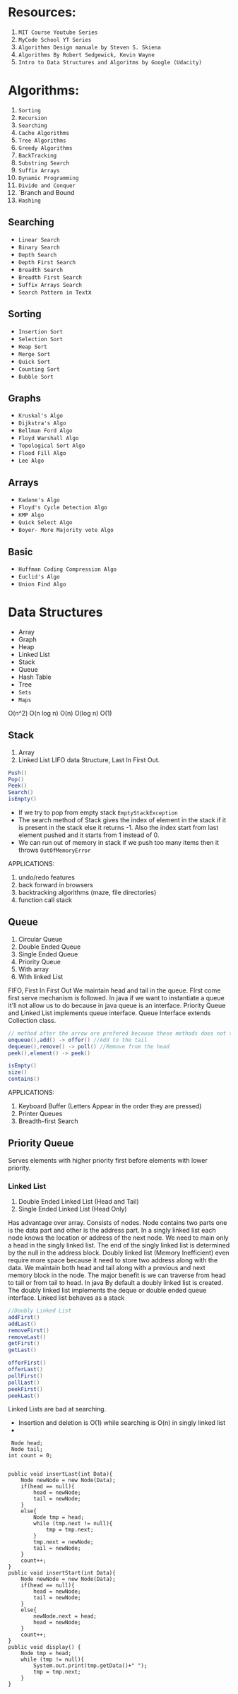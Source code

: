 # Resources:

1. `MIT Course Youtube Series`
2. `MyCode School YT Series`
3. `Algorithms Design manuale by Steven S. Skiena`
4. `Algorithms By Robert Sedgewick, Kevin Wayne`
5. `Intro to Data Structures and Algoritms by Google (Udacity)`


# Algorithms:
1. `Sorting`
2. `Recursion`
3. `Searching`
4. `Cache Algorithms`
5. `Tree Algorithms`
6. `Greedy Algorithms`
7. `BackTracking`
8. `Substring Search`
9. `Suffix Arrays`
10. `Dynamic Programming`
11. `Divide and Conquer`
12. `Branch and Bound
13. `Hashing`



## Searching
* `Linear Search`
* `Binary Search`
* `Depth Search`
* `Depth First Search`
* `Breadth Search`
* `Breadth First Search`
* `Suffix Arrays Search`
* `Search Pattern in Text`x

## Sorting
* `Insertion Sort`
* `Selection Sort`
* `Heap Sort`
* `Merge Sort`
* `Quick Sort`
* `Counting Sort`
* `Bubble Sort`

## Graphs
* `Kruskal's Algo`
* `Dijkstra's Algo`
* `Bellman Ford Algo`
* `Floyd Warshall Algo`
* `Topological Sort Algo`
* `Flood Fill Algo`
* `Lee Algo`

## Arrays
* `Kadane's Algo`
* `Floyd's Cycle Detection Algo`
* `KMP Algo`
* `Quick Select Algo`
* `Boyer- More Majority vote Algo`

## Basic
* `Huffman Coding Compression Algo`
* `Euclid's Algo`
* `Union Find Algo`


# Data Structures
* Array
* Graph
* Heap
* Linked List
* Stack
* Queue
* Hash Table
* Tree
* `Sets`
* `Maps`


O(n^2)
O(n log n)
O(n)
O(log n)
O(1)


## Stack
1. Array
2. Linked List
LIFO data Structure, Last In First Out.  

```java
Push() 
Pop() 
Peek()
Search()
isEmpty()
```

* If we try to pop from empty stack `EmptyStackException`
* The search method of Stack gives the index of element in the stack if it is present in the stack else it returns -1. Also the index start from last element pushed and it starts from 1 instead of 0.
* We can run out of memory in stack if we push too many items then it throws `OutOfMemoryError`

APPLICATIONS:
1. undo/redo features
2. back forward in browsers
3. backtracking algorithms (maze, file directories)
4. function call stack


## Queue
1. Circular Queue
2. Double Ended Queue
3. Single Ended Queue
4. Priority Queue
5. With array
6. With linked List

FIFO, First In First Out
We maintain head and tail in the queue. FIrst come first serve mechanism is followed.
In java if we want to instantiate a queue it'll not allow us to do because in java queue is an interface.  Priority Queue and Linked List implements queue interface. Queue Interface extends Collection class. 

```java
// method after the arrow are prefered because these methods does not throw exceptions
enqueue(),add() -> offer() //Add to the tail 
dequeue(),remove() -> poll() //Remove from the head
peek(),element() -> peek()

isEmpty()
size()
contains()
```

APPLICATIONS:
1. Keyboard Buffer (Letters Appear in the order they are pressed)
2. Printer Queues
3. Breadth-first Search

## Priority Queue
Serves elements with higher priority first before elements with lower priority.


### Linked List
1. Double Ended Linked List (Head and Tail)
2. Single Ended Linked List (Head Only)

Has advantage over array. Consists of nodes. Node contains two parts one is the data part and other is the address part. In a singly linked list each node knows the location or address of the next node. We need to main only a head in the singly linked list. The end of the singly linked list is determined by the null in the address block.
Doubly linked list (Memory Inefficient) even require more space because it need to store two address along with the data. We maintain both head and tail along with a previous and next memory block in the node. The major benefit is we can traverse from head to tail or from tail to head.  In java By default a doubly linked list is created. The doubly linked list implements the deque or double ended queue interface. 
Linked list behaves as a stack
```java
//Doubly Linked List
addFirst()
addLast()
removeFirst()
removeLast()
getFirst()
getLast()

offerFirst()
offerLast()
pollFirst()
pollLast()
peekFirst()
peekLast()
```
Linked Lists are bad at searching. 
* Insertion and deletion is O(1) while searching is O(n) in singly linked list
* 


```
 Node head;  
 Node tail;  
int count = 0;  
  
  
public void insertLast(int Data){  
    Node newNode = new Node(Data);  
    if(head == null){  
        head = newNode;  
        tail = newNode;  
    }  
    else{  
        Node tmp = head;  
        while (tmp.next != null){  
            tmp = tmp.next;  
        }  
        tmp.next = newNode;  
        tail = newNode;  
    }  
    count++;  
}  
public void insertStart(int Data){  
    Node newNode = new Node(Data);  
    if(head == null){  
        head = newNode;  
        tail = newNode;  
    }  
    else{  
        newNode.next = head;  
        head = newNode;  
    }  
    count++;  
}
public void display() {  
    Node tmp = head;  
    while (tmp != null){  
        System.out.print(tmp.getData()+" ");  
        tmp = tmp.next;  
    }  
}
```